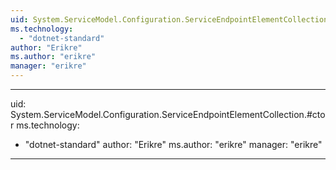 ```yaml
---
uid: System.ServiceModel.Configuration.ServiceEndpointElementCollection
ms.technology: 
  - "dotnet-standard"
author: "Erikre"
ms.author: "erikre"
manager: "erikre"
---
```


---
uid: System.ServiceModel.Configuration.ServiceEndpointElementCollection.#ctor
ms.technology: 
  - "dotnet-standard"
author: "Erikre"
ms.author: "erikre"
manager: "erikre"
---
